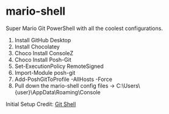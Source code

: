 # mario-shell
Super Mario Git PowerShell with all the coolest configurations.

<ol>
  <li>Install GitHub Desktop</li>
  <li>Install Chocolatey</li>
  <li>Choco Install ConsoleZ</li>
  <li>Choco Install Posh-Git</li>
  <li>Set-ExecutionPolicy RemoteSigned</li>
  <li>Import-Module posh-git</li>
  <li>Add-PoshGitToProfile -AllHosts -Force</li>
  <li>Pull down the mario-shell config files -> C:\Users\{user}\AppData\Roaming\Console</li>
</ol>

Initial Setup Credit:
<a target="_blank" href="https://haacked.com/archive/2015/10/29/git-shell/">Git Shell</a>

